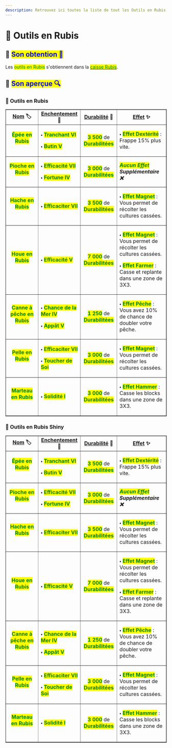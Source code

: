```yaml
---
description: Retrouvez ici toutes la liste de tout les Outils en Rubis présents sur le serveur.
---
```


# 🔻 Outils en Rubis

## 🔹 <mark style="color:blue;">Son obtention 🤔</mark>

Les <mark style="color:green;">outils en Rubis</mark> s'obtiennent dans la [<mark style="color:green;">caisse Rubis</mark>](https://wiki.evolucraft.fr/le-gameplay/les-caisses#caisse-rubis).

## 🔹 <mark style="color:blue;">Son aperçue 🔍</mark>

### 🔹 Outils en Rubis

<table border="1" cellspacing="0" cellpadding="6">
  <tr>
    <td align="center"><strong><ins>Nom</ins> 🏷️</strong></td>
    <td align="center"><strong><ins>Enchentement</ins> 📖</strong></td>
    <td align="center"><strong><ins>Durabilité</ins> 📏</strong></td>
    <td align="center"><strong><ins>Effet</ins> ✨</strong></td>    
  </tr>
  <tr>
   <td align="center">
     <p><mark style="color:green;"><strong>Épée en Rubis</strong></mark></p>
     <p><figure><img src="../.gitbook/assets/Codex/Outils/Rubis/Epee.png" alt=""></figure></p>
   </td>
   <td>
     <p>🞄 <mark style="color:green;"><strong>Tranchant VI</strong></mark></p>
     <p>🞄 <mark style="color:green;"><strong>Butin V</strong></mark></p>
   </td>
   <td align="center">
     <p><mark style="color:green;"><strong>3 500</strong></mark> de <mark style="color:green;"><strong>Durabilitées</strong></mark></p>
   </td>
   <td>  
     <p>🞄 <mark style="color:green;"><strong>Effet Dextérité</strong></mark> : Frappe 15% plus vite.</p>
   </td>
  </tr>
  <tr>
   <td align="center">
     <p><mark style="color:green;"><strong>Pioche en Rubis</strong></mark></p>
     <p><figure><img src="../.gitbook/assets/Codex/Outils/Rubis/Pioche.png" alt=""></figure></p>
   </td>
   <td>
     <p>🞄 <mark style="color:green;"><strong>Efficacité VII</strong></mark></p>
     <p>🞄 <mark style="color:green;"><strong>Fortune IV</strong></mark></p>
   </td>
   <td align="center">
     <p><mark style="color:green;"><strong>3 000</strong></mark> de <mark style="color:green;"><strong>Durabilitées</strong></mark></p>
   </td>
   <td><strong><em><mark style="color:green;">Aucun Effet</mark> Supplémentaire ❌</em></strong></td>
  </tr>  
  <tr>
   <td align="center">
     <p><mark style="color:green;"><strong>Hache en Rubis</strong></mark></p>
     <p><figure><img src="../.gitbook/assets/Codex/Outils/Rubis/Hache.png" alt=""></figure></p>
   </td>
   <td>
     <p>🞄 <mark style="color:green;"><strong>Efficaciter VII</strong></mark></p>
   </td>
   <td align="center">
     <p><mark style="color:green;"><strong>3 500</strong></mark> de <mark style="color:green;"><strong>Durabilitées</strong></mark></p>
   </td>
   <td>  
     <p>🞄 <mark style="color:green;"><strong>Effet Magnet</strong></mark> : Vous permet de récolter les cultures cassées.</p>
   </td>
  </tr>
  <tr>
   <td align="center">
     <p><mark style="color:green;"><strong>Houe en Rubis</strong></mark></p>
     <p><figure><img src="../.gitbook/assets/Codex/Outils/Rubis/Houe.png" alt=""></figure></p>
   </td>
   <td>
     <p>🞄 <mark style="color:green;"><strong>Efficacité V</strong></mark></p>
   </td>
   <td align="center">
     <p><mark style="color:green;"><strong>7 000</strong></mark> de <mark style="color:green;"><strong>Durabilitées</strong></mark></p>
   </td>
   <td>  
     <p>🞄 <mark style="color:green;"><strong>Effet Magnet</strong></mark> : Vous permet de récolter les cultures cassées.</p>
     <p>🞄 <mark style="color:green;"><strong>Effet Farmer</strong></mark> : Casse et replante dans une zone de 3X3.</p>
   </td>
  </tr>
  <tr>
   <td align="center">
     <p><mark style="color:green;"><strong>Canne à pêche en Rubis</strong></mark></p>
     <p><figure><img src="../.gitbook/assets/Codex/Outils/Rubis/CanneAPeche.png" alt=""></figure></p>
   </td>
   <td>
     <p>🞄 <mark style="color:green;"><strong>Chance de la Mer IV</strong></mark></p>
     <p>🞄 <mark style="color:green;"><strong>Appât V</strong></mark></p>
   </td>
   <td align="center">
     <p><mark style="color:green;"><strong>1 250</strong></mark> de <mark style="color:green;"><strong>Durabilitées</strong></mark></p>
   </td>
   <td>  
     <p>🞄 <mark style="color:green;"><strong>Effet Pêche</strong></mark> : Vous avez 10% de chance de doubler votre pêche.</p>
   </td>
  </tr>  
  <tr>
   <td align="center">
     <p><mark style="color:green;"><strong>Pelle en Rubis</strong></mark></p>
     <p><figure><img src="../.gitbook/assets/Codex/Outils/Rubis/Pelle.png" alt=""></figure></p>
   </td>
   <td>
     <p>🞄 <mark style="color:green;"><strong>Efficaciter VII</strong></mark></p>
     <p>🞄 <mark style="color:green;"><strong>Toucher de Soi</strong></mark></p>
   </td>
   <td align="center">
     <p><mark style="color:green;"><strong>3 000</strong></mark> de <mark style="color:green;"><strong>Durabilitées</strong></mark></p>
   </td>
   <td>  
     <p>🞄 <mark style="color:green;"><strong>Effet Magnet</strong></mark> : Vous permet de récolter les cultures cassées.</p>
   </td>
  </tr>
  <tr>
   <td align="center">
     <p><mark style="color:green;"><strong>Marteau en Rubis</strong></mark></p>
     <p><figure><img src="../.gitbook/assets/Codex/Outils/Rubis/Marteau.png" alt=""></figure></p>
   </td>
   <td>
     <p>🞄 <mark style="color:green;"><strong>Solidité I</strong></mark></p>
   </td>
   <td align="center">
     <p><mark style="color:green;"><strong>3 000</strong></mark> de <mark style="color:green;"><strong>Durabilitées</strong></mark></p>
   </td>
   <td>  
     <p>🞄 <mark style="color:green;"><strong>Effet Hammer</strong></mark> : Casse les blocks dans une zone de 3X3.</p>
   </td>
  </tr>
</table>

### 🔹 Outils en Rubis Shiny

<table border="1" cellspacing="0" cellpadding="6">
  <tr>
    <td align="center"><strong><ins>Nom</ins> 🏷️</strong></td>
    <td align="center"><strong><ins>Enchentement</ins> 📖</strong></td>
    <td align="center"><strong><ins>Durabilité</ins> 📏</strong></td>
    <td align="center"><strong><ins>Effet</ins> ✨</strong></td>    
  </tr>
  <tr>
   <td align="center">
     <p><mark style="color:green;"><strong>Épée en Rubis</strong></mark></p>
     <p><figure><img src="../.gitbook/assets/Codex/Outils/Rubis_Shiny/Epee.png" alt=""></figure></p>
   </td>
   <td>
     <p>🞄 <mark style="color:green;"><strong>Tranchant VI</strong></mark></p>
     <p>🞄 <mark style="color:green;"><strong>Butin V</strong></mark></p>
   </td>
   <td align="center">
     <p><mark style="color:green;"><strong>3 500</strong></mark> de <mark style="color:green;"><strong>Durabilitées</strong></mark></p>
   </td>
   <td>  
     <p>🞄 <mark style="color:green;"><strong>Effet Dextérité</strong></mark> : Frappe 15% plus vite.</p>
   </td>
  </tr>
  <tr>
   <td align="center">
     <p><mark style="color:green;"><strong>Pioche en Rubis</strong></mark></p>
     <p><figure><img src="../.gitbook/assets/Codex/Outils/Rubis_Shiny/Pioche.png" alt=""></figure></p>
   </td>
   <td>
     <p>🞄 <mark style="color:green;"><strong>Efficacité VII</strong></mark></p>
     <p>🞄 <mark style="color:green;"><strong>Fortune IV</strong></mark></p>
   </td>
   <td align="center">
     <p><mark style="color:green;"><strong>3 000</strong></mark> de <mark style="color:green;"><strong>Durabilitées</strong></mark></p>
   </td>
   <td><strong><em><mark style="color:green;">Aucun Effet</mark> Supplémentaire ❌</em></strong></td>
  </tr>  
  <tr>
   <td align="center">
     <p><mark style="color:green;"><strong>Hache en Rubis</strong></mark></p>
     <p><figure><img src="../.gitbook/assets/Codex/Outils/Rubis_Shiny/Hache.png" alt=""></figure></p>
   </td>
   <td>
     <p>🞄 <mark style="color:green;"><strong>Efficaciter VII</strong></mark></p>
   </td>
   <td align="center">
     <p><mark style="color:green;"><strong>3 500</strong></mark> de <mark style="color:green;"><strong>Durabilitées</strong></mark></p>
   </td>
   <td>  
     <p>🞄 <mark style="color:green;"><strong>Effet Magnet</strong></mark> : Vous permet de récolter les cultures cassées.</p>
   </td>
  </tr>
  <tr>
   <td align="center">
     <p><mark style="color:green;"><strong>Houe en Rubis</strong></mark></p>
     <p><figure><img src="../.gitbook/assets/Codex/Outils/Rubis_Shiny/Houe.png" alt=""></figure></p>
   </td>
   <td>
     <p>🞄 <mark style="color:green;"><strong>Efficacité V</strong></mark></p>
   </td>
   <td align="center">
     <p><mark style="color:green;"><strong>7 000</strong></mark> de <mark style="color:green;"><strong>Durabilitées</strong></mark></p>
   </td>
   <td>  
     <p>🞄 <mark style="color:green;"><strong>Effet Magnet</strong></mark> : Vous permet de récolter les cultures cassées.</p>
     <p>🞄 <mark style="color:green;"><strong>Effet Farmer</strong></mark> : Casse et replante dans une zone de 3X3.</p>
   </td>
  </tr>
  <tr>
   <td align="center">
     <p><mark style="color:green;"><strong>Canne à pêche en Rubis</strong></mark></p>
     <p><figure><img src="../.gitbook/assets/Codex/Outils/Rubis_Shiny/CanneAPeche.png" alt=""></figure></p>
   </td>
   <td>
     <p>🞄 <mark style="color:green;"><strong>Chance de la Mer IV</strong></mark></p>
     <p>🞄 <mark style="color:green;"><strong>Appât V</strong></mark></p>
   </td>
   <td align="center">
     <p><mark style="color:green;"><strong>1 250</strong></mark> de <mark style="color:green;"><strong>Durabilitées</strong></mark></p>
   </td>
   <td>  
     <p>🞄 <mark style="color:green;"><strong>Effet Pêche</strong></mark> : Vous avez 10% de chance de doubler votre pêche.</p>
   </td>
  </tr>  
  <tr>
   <td align="center">
     <p><mark style="color:green;"><strong>Pelle en Rubis</strong></mark></p>
     <p><figure><img src="../.gitbook/assets/Codex/Outils/Rubis_Shiny/Pelle.png" alt=""></figure></p>
   </td>
   <td>
     <p>🞄 <mark style="color:green;"><strong>Efficaciter VII</strong></mark></p>
     <p>🞄 <mark style="color:green;"><strong>Toucher de Soi</strong></mark></p>
   </td>
   <td align="center">
     <p><mark style="color:green;"><strong>3 000</strong></mark> de <mark style="color:green;"><strong>Durabilitées</strong></mark></p>
   </td>
   <td>  
     <p>🞄 <mark style="color:green;"><strong>Effet Magnet</strong></mark> : Vous permet de récolter les cultures cassées.</p>
   </td>
  </tr>
  <tr>
   <td align="center">
     <p><mark style="color:green;"><strong>Marteau en Rubis</strong></mark></p>
     <p><figure><img src="../.gitbook/assets/Codex/Outils/Rubis_Shiny/Marteau.png" alt=""></figure></p>
   </td>
   <td>
     <p>🞄 <mark style="color:green;"><strong>Solidité I</strong></mark></p>
   </td>
   <td align="center">
     <p><mark style="color:green;"><strong>3 000</strong></mark> de <mark style="color:green;"><strong>Durabilitées</strong></mark></p>
   </td>
   <td>  
     <p>🞄 <mark style="color:green;"><strong>Effet Hammer</strong></mark> : Casse les blocks dans une zone de 3X3.</p>
   </td>
  </tr>
</table>
